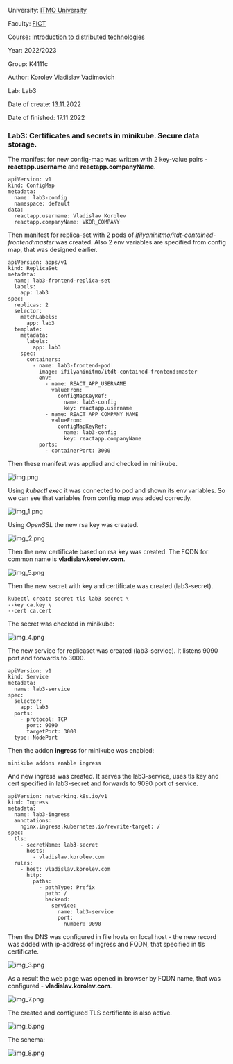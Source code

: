 University: [ITMO University](https://itmo.ru/ru/)

Faculty: [FICT](https://fict.itmo.ru)

Course: [Introduction to distributed technologies](https://github.com/itmo-ict-faculty/introduction-to-distributed-technologies)

Year: 2022/2023

Group: K4111с

Author: Korolev Vladislav Vadimovich

Lab: Lab3

Date of create: 13.11.2022

Date of finished: 17.11.2022

### Lab3: Certificates and secrets in minikube. Secure data storage.

The manifest for new config-map was written with 2 key-value pairs - **reactapp.username** and **reactapp.companyName**.
```aidl
apiVersion: v1
kind: ConfigMap
metadata:
  name: lab3-config
  namespace: default
data:
  reactapp.username: Vladislav Korolev
  reactapp.companyName: VKOR_COMPANY
```

Then manifest for replica-set with 2 pods of *ifilyaninitmo/itdt-contained-frontend:master* was created. Also 2 env variables are specified from config map, that was designed earlier. 
```aidl
apiVersion: apps/v1
kind: ReplicaSet
metadata:
  name: lab3-frontend-replica-set
  labels:
    app: lab3
spec:
  replicas: 2
  selector:
    matchLabels:
      app: lab3
  template:
    metadata:
      labels:
        app: lab3
    spec:
      containers:
        - name: lab3-frontend-pod
          image: ifilyaninitmo/itdt-contained-frontend:master
          env:
            - name: REACT_APP_USERNAME
              valueFrom:
                configMapKeyRef:
                  name: lab3-config
                  key: reactapp.username
            - name: REACT_APP_COMPANY_NAME
              valueFrom:
                configMapKeyRef:
                  name: lab3-config
                  key: reactapp.companyName
          ports:
            - containerPort: 3000
```

Then these manifest was applied and checked in minikube.

![img.png](assets/img.png)

Using *kubectl exec* it was connected to pod and shown its env variables. So we can see that variables from config map was added correctly.

![img_1.png](assets/img_1.png)

Using *OpenSSL* the new rsa key was created.

![img_2.png](assets/img_2.png)

Then the new certificate based on rsa key was created. The FQDN for common name is **vladislav.korolev.com**.

![img_5.png](assets/img_5.png)

Then the new secret with key and certificate was created (lab3-secret).
```aidl
kubectl create secret tls lab3-secret \
--key ca.key \
--cert ca.cert
```

The secret was checked in minikube:

![img_4.png](assets/img_4.png)

The new service for replicaset was created (lab3-service). It listens 9090 port and forwards to 3000.
```aidl
apiVersion: v1
kind: Service
metadata:
  name: lab3-service
spec:
  selector:
    app: lab3
  ports:
    - protocol: TCP
      port: 9090
      targetPort: 3000
  type: NodePort
```

Then the addon **ingress** for minikube was enabled:
```aidl
minikube addons enable ingress
```

And new ingress was created. It serves the lab3-service, uses tls key and cert specified in lab3-secret and forwards to 9090 port of service.
```aidl
apiVersion: networking.k8s.io/v1
kind: Ingress
metadata:
  name: lab3-ingress
  annotations:
    nginx.ingress.kubernetes.io/rewrite-target: /
spec:
  tls:
    - secretName: lab3-secret
      hosts:
        - vladislav.korolev.com
  rules:
    - host: vladislav.korolev.com
      http:
        paths:
          - pathType: Prefix
            path: /
            backend:
              service:
                name: lab3-service
                port:
                  number: 9090
```

Then the DNS was configured in file hosts on local host - the new record was added with ip-address of ingress and FQDN, that specified in tls certificate.

![img_3.png](assets/img_3.png)

As a result the web page was opened in browser by FQDN name, that was configured - **vladislav.korolev.com**.

![img_7.png](assets/img_7.png)

The created and configured TLS certificate is also active.

![img_6.png](assets/img_6.png)

The schema:

![img_8.png](assets/img_8.png)
